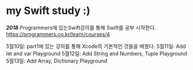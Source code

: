 # my Swift study :)
*****2018*****
Programmers에 있는Swift강의를 통해 Swift를 공부 시작한다.
<https://programmers.co.kr/learn/courses/4>

5월10일: part1에 있는 강의를 통해 Xcode의 기본적인 것들을 배웠다.
5월11일: Add let and var Playground
5월12일: Add String and Numbers, Tuple Playground
5월13일: Add Array, Dictionary Playground
